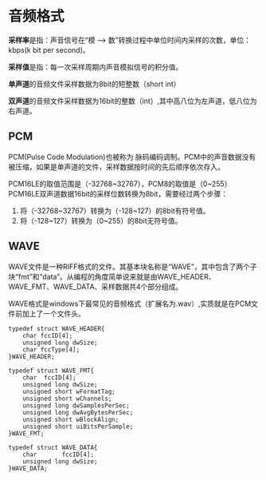 # 音频格式

**采样率**是指：声音信号在“模 —> 数”转换过程中单位时间内采样的次数，单位：kbps(k bit per second)。

**采样值**是指：每一次采样周期内声音模拟信号的积分值。

**单声道**的音频文件采样数据为8bit的短整数（short int）

**双声道**的音频文件采样数据为16bit的整数（int）,其中高八位为左声道，低八位为右声道。

## PCM

PCM(Pulse Code Modulation)也被称为 脉码编码调制。PCM中的声音数据没有被压缩，如果是单声道的文件，采样数据按时间的先后顺序依次存入。

PCM16LE的取值范围是（-32768~32767），PCM8的取值是（0~255） PCM16LE双声道数据16bit的采样位数转换为8bit，需要经过两个步骤：
1. 将（-32768~32767）转换为（-128~127）的8bit有符号值。
2. 将（-128~127）转换为（0~255）的8bit无符号值。

## WAVE

WAVE文件是一种RIFF格式的文件。其基本块名称是“WAVE”，其中包含了两个子块“fmt”和“data”。从编程的角度简单说来就是由WAVE_HEADER、WAVE_FMT、WAVE_DATA、采样数据共4个部分组成。

WAVE格式是windows下最常见的音频格式（扩展名为.wav）,实质就是在PCM文件前加上了一个文件头。
```
typedef struct WAVE_HEADER{
    char fccID[4];
    unsigned long dwSize;
    char fccType[4];
}WAVE_HEADER;

typedef struct WAVE_FMT{
    char  fccID[4];
    unsigned long dwSize;
    unsigned short wFormatTag;
    unsigned short wChannels;
    unsigned long dwSamplesPerSec;
    unsigned long dwAvgBytesPerSec;
    unsigned short wBlockAlign;
    unsigned short uiBitsPerSample;
}WAVE_FMT;

typedef struct WAVE_DATA{
    char       fccID[4];
    unsigned long dwSize;
}WAVE_DATA; 
```
